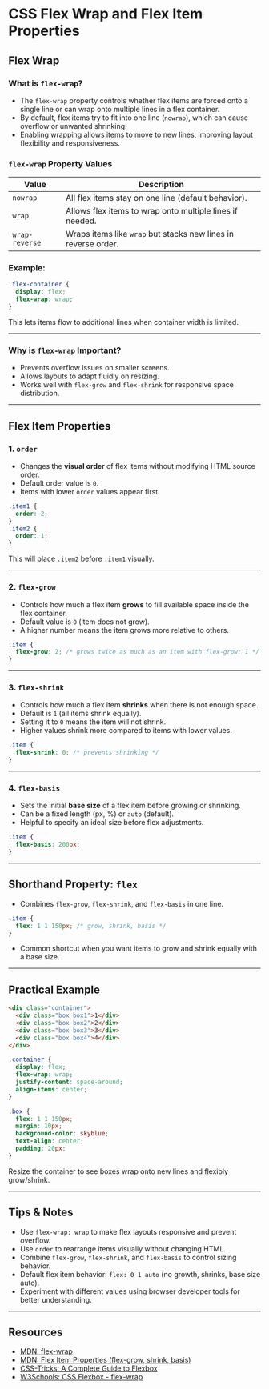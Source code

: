 # CSS Flex Wrap and Flex Item Properties 

## Flex Wrap

### What is `flex-wrap`?

- The `flex-wrap` property controls whether flex items are forced onto a single line or can wrap onto multiple lines in a flex container.
- By default, flex items try to fit into one line (`nowrap`), which can cause overflow or unwanted shrinking.
- Enabling wrapping allows items to move to new lines, improving layout flexibility and responsiveness.

### `flex-wrap` Property Values

| Value          | Description                                                      |
|----------------|------------------------------------------------------------------|
| `nowrap`       | All flex items stay on one line (default behavior).              |
| `wrap`         | Allows flex items to wrap onto multiple lines if needed.         |
| `wrap-reverse` | Wraps items like `wrap` but stacks new lines in reverse order.   |

### Example:

```css
.flex-container {
  display: flex;
  flex-wrap: wrap;
}
```

This lets items flow to additional lines when container width is limited.

***

### Why is `flex-wrap` Important?

- Prevents overflow issues on smaller screens.
- Allows layouts to adapt fluidly on resizing.
- Works well with `flex-grow` and `flex-shrink` for responsive space distribution.

***

## Flex Item Properties

### 1. `order`

- Changes the **visual order** of flex items without modifying HTML source order.
- Default order value is `0`.
- Items with lower `order` values appear first.

```css
.item1 {
  order: 2;
}
.item2 {
  order: 1;
}
```

This will place `.item2` before `.item1` visually.

***

### 2. `flex-grow`

- Controls how much a flex item **grows** to fill available space inside the flex container.
- Default value is `0` (item does not grow).
- A higher number means the item grows more relative to others.

```css
.item {
  flex-grow: 2; /* grows twice as much as an item with flex-grow: 1 */
}
```

***

### 3. `flex-shrink`

- Controls how much a flex item **shrinks** when there is not enough space.
- Default is `1` (all items shrink equally).
- Setting it to `0` means the item will not shrink.
- Higher values shrink more compared to items with lower values.

```css
.item {
  flex-shrink: 0; /* prevents shrinking */
}
```

***

### 4. `flex-basis`

- Sets the initial **base size** of a flex item before growing or shrinking.
- Can be a fixed length (px, %) or `auto` (default).
- Helpful to specify an ideal size before flex adjustments.

```css
.item {
  flex-basis: 200px;
}
```

***

## Shorthand Property: `flex`

- Combines `flex-grow`, `flex-shrink`, and `flex-basis` in one line.

```css
.item {
  flex: 1 1 150px; /* grow, shrink, basis */
}
```

- Common shortcut when you want items to grow and shrink equally with a base size.

***

## Practical Example

```html
<div class="container">
  <div class="box box1">1</div>
  <div class="box box2">2</div>
  <div class="box box3">3</div>
  <div class="box box4">4</div>
</div>
```

```css
.container {
  display: flex;
  flex-wrap: wrap;
  justify-content: space-around;
  align-items: center;
}

.box {
  flex: 1 1 150px;
  margin: 10px;
  background-color: skyblue;
  text-align: center;
  padding: 20px;
}
```

Resize the container to see boxes wrap onto new lines and flexibly grow/shrink.

***

## Tips & Notes

- Use `flex-wrap: wrap` to make flex layouts responsive and prevent overflow.
- Use `order` to rearrange items visually without changing HTML.
- Combine `flex-grow`, `flex-shrink`, and `flex-basis` to control sizing behavior.
- Default flex item behavior: `flex: 0 1 auto` (no growth, shrinks, base size auto).
- Experiment with different values using browser developer tools for better understanding.

***

## Resources

- [MDN: flex-wrap](https://developer.mozilla.org/en-US/docs/Web/CSS/flex-wrap)  
- [MDN: Flex Item Properties (flex-grow, shrink, basis)](https://developer.mozilla.org/en-US/docs/Web/CSS/flex)  
- [CSS-Tricks: A Complete Guide to Flexbox](https://css-tricks.com/snippets/css/a-guide-to-flexbox/)  
- [W3Schools: CSS Flexbox - flex-wrap](https://www.w3schools.com/cssref/css3_pr_flex-wrap.asp)

